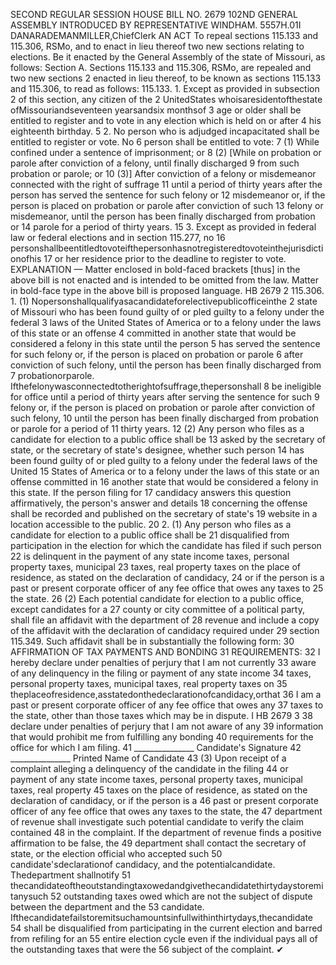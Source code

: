 SECOND REGULAR SESSION
HOUSE BILL NO. 2679
102ND GENERAL ASSEMBLY
INTRODUCED BY REPRESENTATIVE WINDHAM.
5557H.01I DANARADEMANMILLER,ChiefClerk
AN ACT
To repeal sections 115.133 and 115.306, RSMo, and to enact in lieu thereof two new sections
relating to elections.
Be it enacted by the General Assembly of the state of Missouri, as follows:
Section A. Sections 115.133 and 115.306, RSMo, are repealed and two new sections
2 enacted in lieu thereof, to be known as sections 115.133 and 115.306, to read as follows:
115.133. 1. Except as provided in subsection 2 of this section, any citizen of the
2 UnitedStates whoisaresidentofthestate ofMissouriandseventeen yearsandsix monthsof
3 age or older shall be entitled to register and to vote in any election which is held on or after
4 his eighteenth birthday.
5 2. No person who is adjudged incapacitated shall be entitled to register or vote. No
6 person shall be entitled to vote:
7 (1) While confined under a sentence of imprisonment; or
8 (2) [While on probation or parole after conviction of a felony, until finally discharged
9 from such probation or parole; or
10 (3)] After conviction of a felony or misdemeanor connected with the right of suffrage
11 until a period of thirty years after the person has served the sentence for such felony or
12 misdemeanor or, if the person is placed on probation or parole after conviction of such
13 felony or misdemeanor, until the person has been finally discharged from probation or
14 parole for a period of thirty years.
15 3. Except as provided in federal law or federal elections and in section 115.277, no
16 personshallbeentitledtovoteifthepersonhasnotregisteredtovoteinthejurisdictionofhis
17 or her residence prior to the deadline to register to vote.
EXPLANATION — Matter enclosed in bold-faced brackets [thus] in the above bill is not enacted and is
intended to be omitted from the law. Matter in bold-face type in the above bill is proposed language.
HB 2679 2
115.306. 1. (1) Nopersonshallqualifyasacandidateforelectivepublicofficeinthe
2 state of Missouri who has been found guilty of or pled guilty to a felony under the federal
3 laws of the United States of America or to a felony under the laws of this state or an offense
4 committed in another state that would be considered a felony in this state until the person
5 has served the sentence for such felony or, if the person is placed on probation or parole
6 after conviction of such felony, until the person has been finally discharged from
7 probationorparole. Ifthefelonywasconnectedtotherightofsuffrage,thepersonshall
8 be ineligible for office until a period of thirty years after serving the sentence for such
9 felony or, if the person is placed on probation or parole after conviction of such felony,
10 until the person has been finally discharged from probation or parole for a period of
11 thirty years.
12 (2) Any person who files as a candidate for election to a public office shall be
13 asked by the secretary of state, or the secretary of state's designee, whether such person
14 has been found guilty of or pled guilty to a felony under the federal laws of the United
15 States of America or to a felony under the laws of this state or an offense committed in
16 another state that would be considered a felony in this state. If the person filing for
17 candidacy answers this question affirmatively, the person's answer and details
18 concerning the offense shall be recorded and published on the secretary of state's
19 website in a location accessible to the public.
20 2. (1) Any person who files as a candidate for election to a public office shall be
21 disqualified from participation in the election for which the candidate has filed if such person
22 is delinquent in the payment of any state income taxes, personal property taxes, municipal
23 taxes, real property taxes on the place of residence, as stated on the declaration of candidacy,
24 or if the person is a past or present corporate officer of any fee office that owes any taxes to
25 the state.
26 (2) Each potential candidate for election to a public office, except candidates for a
27 county or city committee of a political party, shall file an affidavit with the department of
28 revenue and include a copy of the affidavit with the declaration of candidacy required under
29 section 115.349. Such affidavit shall be in substantially the following form:
30 AFFIRMATION OF TAX PAYMENTS AND BONDING
31 REQUIREMENTS:
32 I hereby declare under penalties of perjury that I am not currently
33 aware of any delinquency in the filing or payment of any state income
34 taxes, personal property taxes, municipal taxes, real property taxes on
35 theplaceofresidence,asstatedonthedeclarationofcandidacy,orthat
36 I am a past or present corporate officer of any fee office that owes any
37 taxes to the state, other than those taxes which may be in dispute. I
HB 2679 3
38 declare under penalties of perjury that I am not aware of any
39 information that would prohibit me from fulfilling any bonding
40 requirements for the office for which I am filing.
41 _______________ Candidate's Signature
42 _______________ Printed Name of Candidate
43 (3) Upon receipt of a complaint alleging a delinquency of the candidate in the filing
44 or payment of any state income taxes, personal property taxes, municipal taxes, real property
45 taxes on the place of residence, as stated on the declaration of candidacy, or if the person is a
46 past or present corporate officer of any fee office that owes any taxes to the state, the
47 department of revenue shall investigate such potential candidate to verify the claim contained
48 in the complaint. If the department of revenue finds a positive affirmation to be false, the
49 department shall contact the secretary of state, or the election official who accepted such
50 candidate'sdeclarationof candidacy, and the potentialcandidate. Thedepartment shallnotify
51 thecandidateoftheoutstandingtaxowedandgivethecandidatethirtydaystoremitanysuch
52 outstanding taxes owed which are not the subject of dispute between the department and the
53 candidate. Ifthecandidatefailstoremitsuchamountsinfullwithinthirtydays,thecandidate
54 shall be disqualified from participating in the current election and barred from refiling for an
55 entire election cycle even if the individual pays all of the outstanding taxes that were the
56 subject of the complaint.
✔